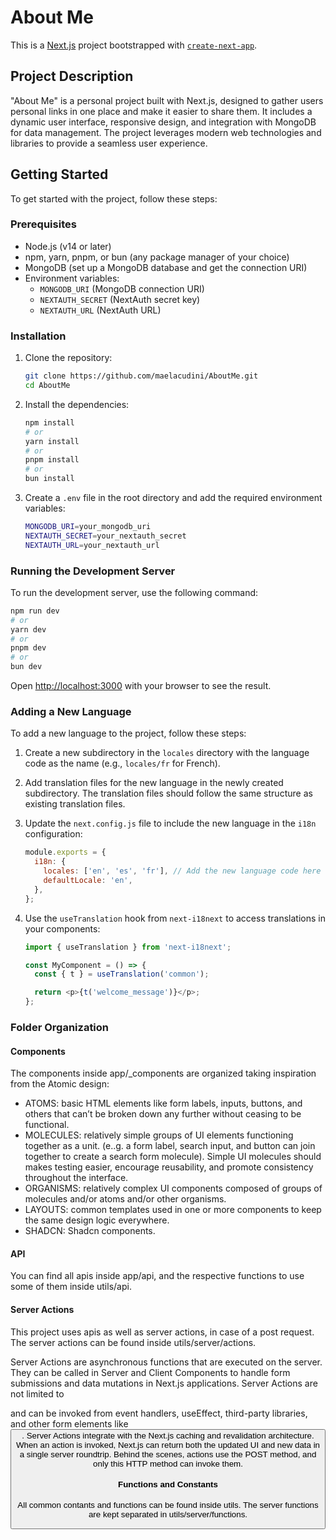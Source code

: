 # About Me

This is a [Next.js](https://nextjs.org) project bootstrapped with [`create-next-app`](https://nextjs.org/docs/app/api-reference/cli/create-next-app).

## Project Description

"About Me" is a personal project built with Next.js, designed to gather users personal links in one place and make it easier to share them. It includes a dynamic user interface, responsive design, and integration with MongoDB for data management. The project leverages modern web technologies and libraries to provide a seamless user experience.

## Getting Started

To get started with the project, follow these steps:

### Prerequisites

- Node.js (v14 or later)
- npm, yarn, pnpm, or bun (any package manager of your choice)
- MongoDB (set up a MongoDB database and get the connection URI)
- Environment variables:
  - `MONGODB_URI` (MongoDB connection URI)
  - `NEXTAUTH_SECRET` (NextAuth secret key)
  - `NEXTAUTH_URL` (NextAuth URL)

### Installation

1. Clone the repository:

   ```bash
   git clone https://github.com/maelacudini/AboutMe.git
   cd AboutMe
   ```

2. Install the dependencies:

   ```bash
   npm install
   # or
   yarn install
   # or
   pnpm install
   # or
   bun install
   ```

3. Create a `.env` file in the root directory and add the required environment variables:

   ```bash
   MONGODB_URI=your_mongodb_uri
   NEXTAUTH_SECRET=your_nextauth_secret
   NEXTAUTH_URL=your_nextauth_url
   ```

### Running the Development Server

To run the development server, use the following command:

```bash
npm run dev
# or
yarn dev
# or
pnpm dev
# or
bun dev
```

Open [http://localhost:3000](http://localhost:3000) with your browser to see the result.

### Adding a New Language

To add a new language to the project, follow these steps:

1. Create a new subdirectory in the `locales` directory with the language code as the name (e.g., `locales/fr` for French).

2. Add translation files for the new language in the newly created subdirectory. The translation files should follow the same structure as existing translation files.

3. Update the `next.config.js` file to include the new language in the `i18n` configuration:

   ```javascript
   module.exports = {
     i18n: {
       locales: ['en', 'es', 'fr'], // Add the new language code here
       defaultLocale: 'en',
     },
   };
   ```

4. Use the `useTranslation` hook from `next-i18next` to access translations in your components:

   ```javascript
   import { useTranslation } from 'next-i18next';

   const MyComponent = () => {
     const { t } = useTranslation('common');

     return <p>{t('welcome_message')}</p>;
   };
   ```

### Folder Organization

#### Components
The components inside app/_components are organized taking inspiration from the Atomic design:
- ATOMS: basic HTML elements like form labels, inputs, buttons, and others that can’t be broken down any further without ceasing to be functional.
- MOLECULES: relatively simple groups of UI elements functioning together as a unit. (e..g. a form label, search input, and button can join together to create a search form molecule). Simple UI molecules should makes testing easier, encourage reusability, and promote consistency throughout the interface.
- ORGANISMS: relatively complex UI components composed of groups of molecules and/or atoms and/or other organisms. 
- LAYOUTS: common templates used in one or more components to keep the same design logic everywhere.
- SHADCN: Shadcn components.

#### API
You can find all apis inside app/api, and the respective functions to use some of them inside utils/api.

#### Server Actions
This project uses apis as well as server actions, in case of a post request. The server actions can be found inside utils/server/actions.

Server Actions are asynchronous functions that are executed on the server. They can be called in Server and Client Components to handle form submissions and data mutations in Next.js applications. Server Actions are not limited to <form> and can be invoked from event handlers, useEffect, third-party libraries, and other form elements like <button>. Server Actions integrate with the Next.js caching and revalidation architecture. When an action is invoked, Next.js can return both the updated UI and new data in a single server roundtrip. Behind the scenes, actions use the POST method, and only this HTTP method can invoke them.

#### Functions and Constants
All common contants and functions can be found inside utils. The server functions are kept separated in utils/server/functions.